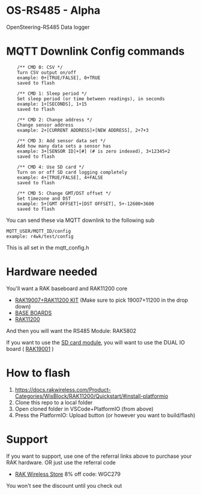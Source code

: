 # OS-RS485 - Alpha
OpenSteering-RS485 Data logger

# MQTT Downlink Config commands

        /** CMD 0: CSV */
        Turn CSV output on/off
        example: 0+[TRUE/FALSE], 0+TRUE
        saved to flash
        
        /** CMD 1: Sleep period */
        Set sleep period (or time between readings), in seconds
        example: 1+[SECONDS], 1+15
        saved to flash
        
        /** CMD 2: Change address */
        Change sensor address
        example: 2+[CURRENT ADDRESS]+[NEW ADDRESS], 2+7+3
        
        /** CMD 3: Add sensor data set */
        Add how many data sets a sensor has
        example: 3+[SENSOR ID]+[#] (# is zero indexed), 3+12345+2
        saved to flash
        
        /** CMD 4: Use SD card */
        Turn on or off SD card logging completely
        example: 4+[TRUE/FALSE], 4+FALSE
        saved to flash

        /** CMD 5: Change GMT/DST offset */
        Set timezone and DST
        example: 5+[GMT OFFSET]+[DST OFFSET], 5+-12600+3600
        saved to flash

You can send these via MQTT downlink to the following sub
  
    MQTT_USER/MQTT_ID/config
    example: r4wk/test/config

This is all set in the mqtt_config.h

# Hardware needed

You'll want a RAK baseboard and RAK11200 core
- [RAK19007+RAK11200 KIT](https://rakwireless.kckb.st/57a05b8f) (Make sure to pick 19007+11200 in the drop down)
- [BASE BOARDS](https://rakwireless.kckb.st/e0a81f2e)
- [RAK11200](https://rakwireless.kckb.st/797d9c85)

And then you will want the RS485 Module: RAK5802

If you want to use the [SD card module](https://www.adafruit.com/product/4682), you will want to use the DUAL IO board ( [RAK19001](https://rakwireless.kckb.st/e5bcf28c) )

# How to flash
1. https://docs.rakwireless.com/Product-Categories/WisBlock/RAK11200/Quickstart/#install-platformio
2. Clone this repo to a local folder
3. Open cloned folder in VSCode+PlatformIO (from above)
4. Press the PlatformIO: Upload button (or however you want to build/flash)

# Support
If you want to support, use one of the referral links above to purchase your RAK hardware. OR just use the referral code
- [RAK Wireless Store](https://rakwireless.kckb.st/ace5fdc3) 8% off code: WGC279
  
You won't see the discount until you check out
